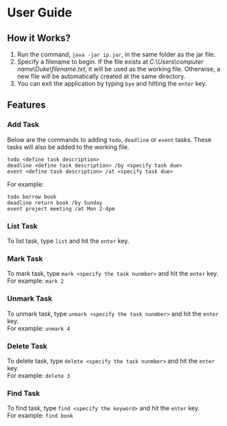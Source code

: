 # User Guide

## How it Works?
1. Run the command, `java -jar ip.jar`, in the same folder as the jar file.
2. Specify a filename to begin. If the file exists at *C:\Users\computer name\Duke\filename.txt*, it will be used as the working file. Otherwise, a new file will be automatically created at the same directory. 
3. You can exit the application by typing `bye` and hitting the `enter` key.

## Features 

### Add Task

Below are the commands to adding `todo`, `deadline` or `event` tasks. These tasks will also be added to the working file.

```
todo <define task description>
deadline <define task description> /by <specify task due>
event <define task description> /at <specify task due>
```
For example:

```
todo borrow book
deadline return book /by Sunday
event project meeting /at Mon 2-4pm
```

### List Task

To list task, type `list` and hit the `enter` key.

### Mark Task

To mark task, type `mark <specify the task nunmber>` and hit the `enter` key.  
For example: `mark 2`

### Unmark Task

To unmark task, type `unmark <specify the task nunmber>` and hit the `enter` key.  
For example: `unmark 4`

### Delete Task

To delete task, type `delete <specify the task nunmber>` and hit the `enter` key.  
For example: `delete 3`

### Find Task

To find task, type `find <specify the keyword>` and hit the `enter` key.  
For example: `find book`
